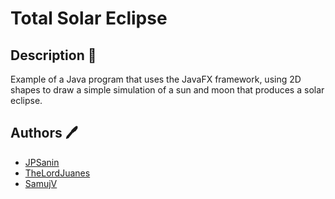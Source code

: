 # Total Solar Eclipse

## Description 🚀

Example of a Java program that uses the JavaFX framework, using 2D shapes to draw a simple simulation of a sun and moon that produces a solar eclipse.

## Authors 🖊️

- [JPSanin](https://github.com/JPSanin)
- [TheLordJuanes](https://github.com/TheLordJuanes)
- [SamujV](https://github.com/SamujV)